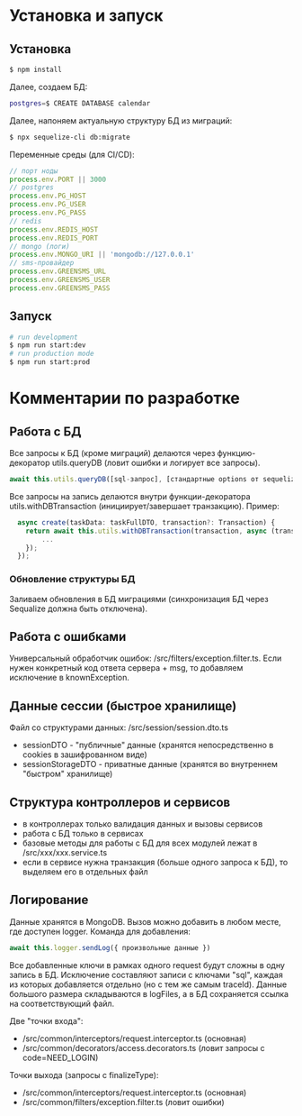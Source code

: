 # Установка и запуск
## Установка
```bash
$ npm install
```
Далее, создаем БД:
```bash
postgres=$ CREATE DATABASE calendar
```
Далее, напоняем актуальную структуру БД из миграций:
```bash
$ npx sequelize-cli db:migrate
```
Переменные среды (для CI/CD):
```js
// порт ноды
process.env.PORT || 3000
// postgres
process.env.PG_HOST
process.env.PG_USER
process.env.PG_PASS
// redis
process.env.REDIS_HOST
process.env.REDIS_PORT
// mongo (логи)
process.env.MONGO_URI || 'mongodb://127.0.0.1'
// sms-провайдер
process.env.GREENSMS_URL
process.env.GREENSMS_USER
process.env.GREENSMS_PASS
```

## Запуск
```bash
# run development
$ npm run start:dev
# run production mode
$ npm run start:prod
```
# Комментарии по разработке
## Работа с БД
Все запросы к БД (кроме миграций) делаются через функцию-декоратор utils.queryDB (ловит ошибки и логирует все запросы).
```js
await this.utils.queryDB([sql-запрос], [стандартные options от sequelize])
```
Все запросы на запись делаются внутри функции-декоратора utils.withDBTransaction (инициирует/завершает транзакцию). Пример:
```js
  async create(taskData: taskFullDTO, transaction?: Transaction) {
    return await this.utils.withDBTransaction(transaction, async (transaction) => {
        ...
    });
  });
```
### Обновление структуры БД
Заливаем обновления в БД миграциями (синхронизация БД через Sequalize должна быть отключена).

## Работа с ошибками
Универсальный обработчик ошибок: /src/filters/exception.filter.ts.
Если нужен конкретный код ответа сервера + msg, то добавляем исключение в knownException.

## Данные сессии (быстрое хранилище)
Файл со структурами данных: /src/session/session.dto.ts
- sessionDTO - "публичные" данные (хранятся непосредственно в cookies в зашифрованном виде)
- sessionStorageDTO - приватные данные (хранятся во внутреннем "быстром" хранилище)

## Структура контроллеров и сервисов
- в контроллерах только валидация данных и вызовы сервисов
- работа с БД только в сервисах
- базовые методы для работы с БД для всех модулей лежат в /src/xxx/xxx.service.ts 
- если в сервисе нужна транзакция (больше одного запроса к БД), то выделяем его в отдельных файл

## Логирование
Данные хранятся в MongoDB. Вызов можно добавить в любом месте, где доступен logger.
Команда для добавления: 
```js
await this.logger.sendLog({ произвольные данные })
```
Все добавленные ключи в рамках одного request будут сложны в одну запись в БД. Исключение составляют записи с ключами "sql", каждая из которых добавляется отдельно (но с тем же самым traceId).
Данные большого размера складываются в logFiles, а в БД сохраняется ссылка на соответствующий файл.

Две "точки входа":
- /src/common/interceptors/request.interceptor.ts (основная)
- /src/common/decorators/access.decorators.ts (ловит запросы с code=NEED_LOGIN)

Точки выхода (запросы с finalizeType):
- /src/common/interceptors/request.interceptor.ts (основная)
- /src/common/filters/exception.filter.ts (ловит ошибки)